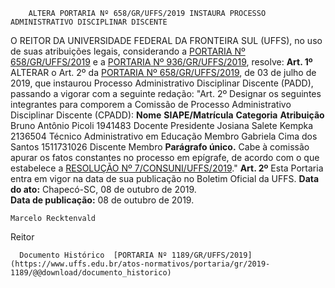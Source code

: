         ALTERA PORTARIA Nº 658/GR/UFFS/2019 INSTAURA PROCESSO ADMINISTRATIVO DISCIPLINAR DISCENTE  

 O REITOR DA UNIVERSIDADE FEDERAL DA FRONTEIRA SUL (UFFS), no uso de suas atribuições legais, considerando a [PORTARIA Nº 658/GR/UFFS/2019](https://www.uffs.edu.br/atos-normativos/portaria/gr/2019-0658) e a [PORTARIA Nº 936/GR/UFFS/2019](https://www.uffs.edu.br/atos-normativos/portaria/gr/2019-0936), resolve:   **Art. 1º**  ALTERAR o Art. 2º da [PORTARIA Nº 658/GR/UFFS/2019](https://www.uffs.edu.br/atos-normativos/portaria/gr/2019-0658), de 03 de julho de 2019, que instaurou Processo Administrativo Disciplinar Discente (PADD), passando a vigorar com a seguinte redação: "Art. 2º Designar os seguintes integrantes para comporem a Comissão de Processo Administrativo Disciplinar Discente (CPADD):     **Nome**   **SIAPE/Matrícula**   **Categoria**   **Atribuição**     Bruno Antônio Picoli   1941483   Docente   Presidente     Josiana Salete Kempka   2136504   Técnico Administrativo em Educação   Membro     Gabriela Cima dos Santos   1511731026   Discente   Membro     **Parágrafo único.**  Cabe à comissão apurar os fatos constantes no processo em epígrafe, de acordo com o que estabelece a [RESOLUÇÃO Nº 7/CONSUNI/UFFS/2019](https://www.uffs.edu.br/atos-normativos/resolucao/consuni/2019-0007)."   **Art. 2º**  Esta Portaria entra em vigor na data de sua publicação no Boletim Oficial da UFFS.        **Data do ato:** Chapecó-SC, 08 de outubro de 2019.   
 **Data de publicação:**  08 de outubro de 2019. 

    Marcelo Recktenvald   
 Reitor 

      Documento Histórico  [PORTARIA Nº 1189/GR/UFFS/2019](https://www.uffs.edu.br/atos-normativos/portaria/gr/2019-1189/@@download/documento_historico)     
      